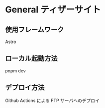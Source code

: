 # General ティザーサイト

## 使用フレームワーク

Astro

## ローカル起動方法

pnpm dev

## デプロイ方法

Github Actions による FTP サーバへのデプロイ
